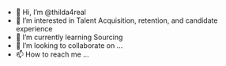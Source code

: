 - 👋 Hi, I’m @thilda4real
- 👀 I’m interested in Talent Acquisition, retention, and candidate experience
- 🌱 I’m currently learning Sourcing
- 💞️ I’m looking to collaborate on ...
- 📫 How to reach me ...

<!---
thilda4real/thilda4real is a ✨ special ✨ repository because its `README.md` (this file) appears on your GitHub profile.
You can click the Preview link to take a look at your changes.
--->
